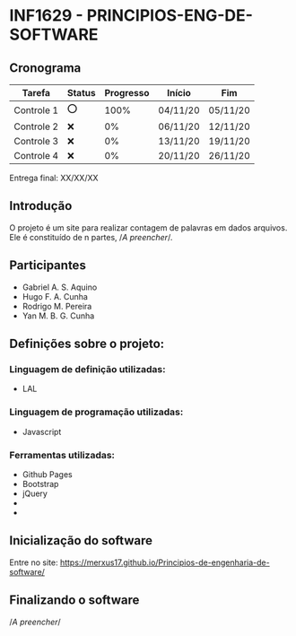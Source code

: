# INF1629 - PRINCIPIOS-ENG-DE-SOFTWARE

## Cronograma
Tarefa | Status | Progresso | Início | Fim
------ | ------ | --------- | ------ | ----
Controle 1 | :o: | 100% | 04/11/20 | 05/11/20
Controle 2 | :x: | 0% | 06/11/20 | 12/11/20
Controle 3 | :x: | 0% | 13/11/20 | 19/11/20
Controle 4 | :x: | 0% | 20/11/20 | 26/11/20

Entrega final: XX/XX/XX


## Introdução
O projeto é um site para realizar contagem de palavras em dados arquivos. 
Ele é constituído de n partes, /*A preencher*/.

## Participantes
* Gabriel A. S. Aquino
* Hugo F. A. Cunha
* Rodrigo M. Pereira 
* Yan M. B. G. Cunha 

## Definições sobre o projeto:
### Linguagem de definição utilizadas:
 * LAL
### Linguagem de programação utilizadas:
 * Javascript
### Ferramentas utilizadas:
 * Github Pages
 * Bootstrap
 * jQuery
 *
 *

## Inicialização do software
 Entre no site: https://merxus17.github.io/Principios-de-engenharia-de-software/

## Finalizando o software 
 /*A preencher*/
